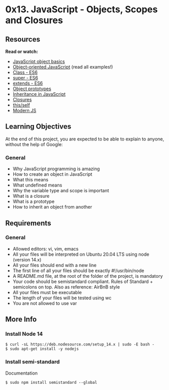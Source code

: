 # 0x13. JavaScript - Objects, Scopes and Closures

## Resources
**Read or watch:**

* <a href="https://intranet.alxswe.com/rltoken/dsSkBB-Cj0tqUFL8eOZLLQ">JavaScript object basics</a>
* <a href="https://intranet.alxswe.com/rltoken/qqgqdyHPzUZkKQ5UMnw2MQ">Object-oriented JavaScript</a> (read all examples!)
* <a href="https://intranet.alxswe.com/rltoken/NEm-UViCThD5hfq_3Lj9Hg">Class - ES6</a>
* <a href="https://intranet.alxswe.com/rltoken/_cxdVKsdqPWbbp2cHtQSbQ">super - ES6</a>
* <a href="https://intranet.alxswe.com/rltoken/6wdl6Bc5yjBplpiZKmr6Zw">extends - ES6</a>
* <a href="https://intranet.alxswe.com/rltoken/NiBbDiOlfhfUf4eIigglIw">Object prototypes</a>
* <a href="https://intranet.alxswe.com/rltoken/qqgqdyHPzUZkKQ5UMnw2MQ">Inheritance in JavaScript</a>
* <a href="https://intranet.alxswe.com/rltoken/CybTMKEDNdTdU99kx_OXgQ">Closures</a>
* <a href="https://intranet.alxswe.com/rltoken/XcOkisoKPud4faDDkLMABw">this/self</a>
* <a href="https://intranet.alxswe.com/rltoken/rU_q2J3qGWfvTYNllW8JnA">Modern JS</a>

## Learning Objectives

At the end of this project, you are expected to be able to explain to anyone, without the help of Google:

### General
* Why JavaScript programming is amazing
* How to create an object in JavaScript
* What this means
* What undefined means
* Why the variable type and scope is important
* What is a closure
* What is a prototype
* How to inherit an object from another

## Requirements

### General

* Allowed editors: vi, vim, emacs
* All your files will be interpreted on Ubuntu 20.04 LTS using node (version 14.x)
* All your files should end with a new line
* The first line of all your files should be exactly #!/usr/bin/node
* A README.md file, at the root of the folder of the project, is mandatory
* Your code should be semistandard compliant. Rules of Standard + semicolons on top. Also as reference: AirBnB style
* All your files must be executable
* The length of your files will be tested using wc
* You are not allowed to use var

## More Info

### Install Node 14
```
$ curl -sL https://deb.nodesource.com/setup_14.x | sudo -E bash -
$ sudo apt-get install -y nodejs
```

### Install semi-standard

Documentation

```$ sudo npm install semistandard --global```